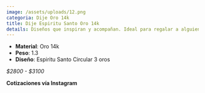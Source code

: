 ```yaml
---
image: /assets/uploads/12.png
categoria: Dije Oro 14k
title: Dije Espiritu Santo Oro 14k
details: Diseños que inspiran y acompañan. Ideal para regalar a alguien especial.
---
```

* **Material**: Oro 14k
* **Peso**: 1.3
* **Diseño**: Espiritu Santo Circular 3 oros

*$﻿2800 - $3100*

**Cotizaciones vía Instagram**